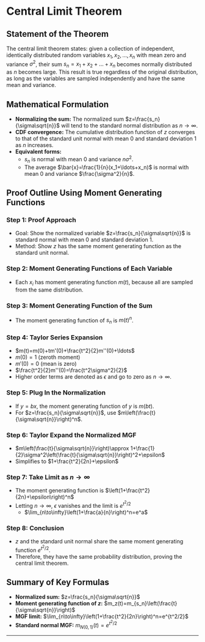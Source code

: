 # Central Limit Theorem

## Statement of the Theorem
The central limit theorem states: given a collection of independent, identically distributed random variables $x_1,x_2,\ldots,x_n$ with mean zero and variance $\sigma^2$, their sum $s_n=x_1+x_2+\ldots+x_n$ becomes normally distributed as $n$ becomes large. This result is true regardless of the original distribution, as long as the variables are sampled independently and have the same mean and variance.

## Mathematical Formulation
- **Normalizing the sum:** The normalized sum $z=\frac{s_n}{\sigma\sqrt{n}}$ will tend to the standard normal distribution as $n\to\infty$.
- **CDF convergence:** The cumulative distribution function of $z$ converges to that of the standard unit normal with mean $0$ and standard deviation $1$ as $n$ increases.
- **Equivalent forms:**
  - $s_n$ is normal with mean $0$ and variance $n\sigma^2$.
  - The average $\bar{x}=\frac{1}{n}(x_1+\ldots+x_n)$ is normal with mean $0$ and variance $\frac{\sigma^2}{n}$.

## Proof Outline Using Moment Generating Functions

### Step 1: Proof Approach
- Goal: Show the normalized variable $z=\frac{s_n}{\sigma\sqrt{n}}$ is standard normal with mean $0$ and standard deviation $1$.
- Method: Show $z$ has the same moment generating function as the standard unit normal.

### Step 2: Moment Generating Functions of Each Variable
- Each $x_i$ has moment generating function $m(t)$, because all are sampled from the same distribution.

### Step 3: Moment Generating Function of the Sum
- The moment generating function of $s_n$ is $m(t)^n$.

### Step 4: Taylor Series Expansion
- $m(t)=m(0)+tm'(0)+\frac{t^2}{2}m''(0)+\ldots$
- $m(0)=1$ (zeroth moment)
- $m'(0)=0$ (mean is zero)
- $\frac{t^2}{2}m''(0)=\frac{t^2\sigma^2}{2}$
- Higher order terms are denoted as $\epsilon$ and go to zero as $n\to\infty$.

### Step 5: Plug In the Normalization
- If $y=bx$, the moment generating function of $y$ is $m(bt)$.
- For $z=\frac{s_n}{\sigma\sqrt{n}}$, use $m\left(\frac{t}{\sigma\sqrt{n}}\right)^n$.

### Step 6: Taylor Expand the Normalized MGF
- $m\left(\frac{t}{\sigma\sqrt{n}}\right)\approx 1+\frac{1}{2}\sigma^2\left(\frac{t}{\sigma\sqrt{n}}\right)^2+\epsilon$
- Simplifies to $1+\frac{t^2}{2n}+\epsilon$

### Step 7: Take Limit as $n\rightarrow\infty$
- The moment generating function is $\left(1+\frac{t^2}{2n}+\epsilon\right)^n$
- Letting $n\to\infty$, $\epsilon$ vanishes and the limit is $e^{t^2/2}$
  - $\lim_{n\to\infty}\left(1+\frac{a}{n}\right)^n=e^a$

### Step 8: Conclusion
- $z$ and the standard unit normal share the same moment generating function $e^{t^2/2}$.
- Therefore, they have the same probability distribution, proving the central limit theorem.

## Summary of Key Formulas

- **Normalized sum:** $z=\frac{s_n}{\sigma\sqrt{n}}$
- **Moment generating function of $z$:** $m_z(t)=m_{s_n}\left(\frac{t}{\sigma\sqrt{n}}\right)$
- **MGF limit:** $\lim_{n\to\infty}\left(1+\frac{t^2}{2n}\right)^n=e^{t^2/2}$
- **Standard normal MGF:** $m_{N(0,1)}(t)=e^{t^2/2}$

***